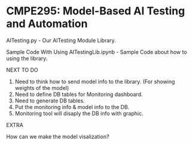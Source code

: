 # CMPE295: Model-Based AI Testing and Automation


AITesting.py - Our AITesting Module Library.

Sample Code With Using AITestingLib.ipynb - Sample Code about how to using the library.



NEXT TO DO
1. Need to think how to send model info to the library. (For showing weights of the model) 
2. Need to define DB tables for Monitoring dashboard.
3. Need to generate DB tables.
4. Put the monitoring info & model info to the DB.
5. Monitoring tool will disaply the DB info with graphic.

EXTRA

How can we make the model visalization?

